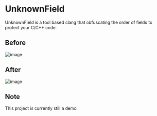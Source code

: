 # UnknownField
UnknownField is a tool based clang that obfuscating the order of fields to protect your C/C++ code.

## Before
![image](https://github.com/gmh5225/UnknownField/blob/main/images/UnknownField_before.png)

## After
![image](https://github.com/gmh5225/UnknownField/blob/main/images/UnknownField_after.png)


## Note
This project is currently still a demo
